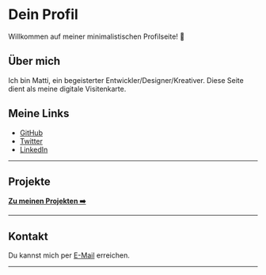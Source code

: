 # Dein Profil

Willkommen auf meiner minimalistischen Profilseite! 👋

## Über mich

Ich bin Matti, ein begeisterter Entwickler/Designer/Kreativer. Diese Seite dient als meine digitale Visitenkarte.

## Meine Links

- [GitHub](https://github.com/)
- [Twitter](https://twitter.com/)
- [LinkedIn](https://linkedin.com/)

---

## Projekte

[**Zu meinen Projekten ➡️**](projects.md)

---

## Kontakt

Du kannst mich per [E-Mail](mailto:dein.email@example.com) erreichen.

---

<link rel="stylesheet" href="style.css">
